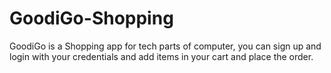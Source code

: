 # GoodiGo-Shopping
GoodiGo is a Shopping app for tech parts of computer, you can sign up and login with your credentials and add items in your cart and place the order.
